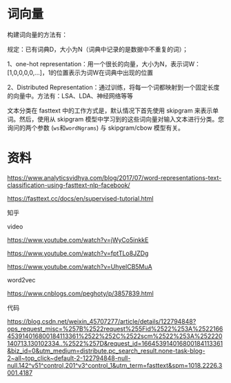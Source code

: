 # 词向量

构建词向量的方法有：

规定：已有词典D，大小为N（词典中记录的是数据中不重复的词）；

1、one-hot representation：用一个很长的向量，大小为N，表示词W：[1,0,0,0,0,...]，1的位置表示为词W在词典中出现的位置

2、Distributed Representation：通过训练，将每一个词都映射到一个固定长度的向量中。方法有：LSA、LDA、神经网络等等





文本分类在 fasttext 中的工作方式是，默认情况下首先使用 skipgram 来表示单词。然后，使用从 skipgram 模型中学习到的这些词向量对输入文本进行分类。您询问的两个参数 (`ws`和`wordNgrams`) 与 skipgram/cbow 模型有关。







# 资料

https://www.analyticsvidhya.com/blog/2017/07/word-representations-text-classification-using-fasttext-nlp-facebook/

https://fasttext.cc/docs/en/supervised-tutorial.html

知乎



video

https://www.youtube.com/watch?v=jWyCo5inkkE

https://www.youtube.com/watch?v=fptTLo8JZDg

https://www.youtube.com/watch?v=UhyelCB5MuA



word2vec

https://www.cnblogs.com/peghoty/p/3857839.html









代码

https://blog.csdn.net/weixin_45707277/article/details/122794848?ops_request_misc=%257B%2522request%255Fid%2522%253A%2522166453914016800184113361%2522%252C%2522scm%2522%253A%252220140713.130102334..%2522%257D&request_id=166453914016800184113361&biz_id=0&utm_medium=distribute.pc_search_result.none-task-blog-2~all~top_click~default-2-122794848-null-null.142^v51^control,201^v3^control_1&utm_term=fasttext&spm=1018.2226.3001.4187
